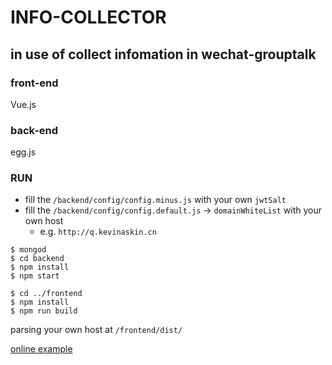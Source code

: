 # INFO-COLLECTOR
## in use of collect infomation in wechat-grouptalk

### front-end
Vue.js

### back-end
egg.js

### RUN
- fill the `/backend/config/config.minus.js` with your own `jwtSalt`
- fill the `/backend/config/config.default.js` -> `domainWhiteList` with your own host
  - e.g. `http://q.kevinaskin.cn`
```
$ mongod
$ cd backend
$ npm install
$ npm start

$ cd ../frontend
$ npm install
$ npm run build
```

parsing your own host at `/frontend/dist/`

[online example](http://q.kevinaskin.cn)
